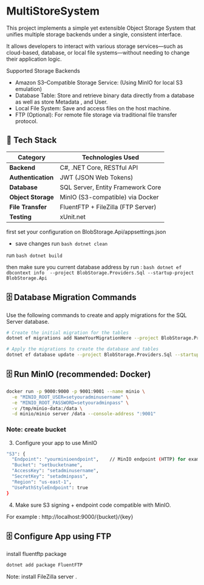 # MultiStoreSystem

This project implements a simple yet extensible Object Storage System that unifies multiple storage backends under a single, consistent interface.

It allows developers to interact with various storage services—such as cloud-based, database, or local file systems—without needing to change their application logic.

Supported Storage Backends
* Amazon S3–Compatible Storage Service: (Using MinIO for local S3 emulation)
* Database Table: Store and retrieve binary data directly from a database as well as store Metadata , and User.
* Local File System: Save and access files on the host machine.
* FTP (Optional): For remote file storage via traditional file transfer protocol.



## 🧩 Tech Stack

| Category            | Technologies Used |
|----------------------|-------------------|
| **Backend**          | C#, .NET Core, RESTful API |
| **Authentication**   | JWT (JSON Web Tokens) |
| **Database**         | SQL Server, Entity Framework Core |
| **Object Storage**   | MinIO (S3-compatible) via Docker |
| **File Transfer**    | FluentFTP + FileZilla (FTP Server) |
| **Testing**          | xUnit.net |






first set your configuration on BlobStorage.Api/appsettings.json 
- save changes
run ```bash dotnet clean```
 
run ```bash dotnet build```

then make sure you current database address by run : ```bash dotnet ef dbcontext info  --project BlobStorage.Providers.Sql --startup-project BlobStorage.Api ```



## 🗄️ Database Migration Commands

Use the following commands to create and apply migrations for the SQL Server database.

```bash
# Create the initial migration for the tables
dotnet ef migrations add NameYourMigrationHere --project BlobStorage.Providers.Sql --startup-project BlobStorage.Api --context AppDbContext

# Apply the migrations to create the database and tables
dotnet ef database update --project BlobStorage.Providers.Sql --startup-project BlobStorage.Api
```

## 🗄️ Run MinIO (recommended: Docker)

```bash
docker run -p 9000:9000 -p 9001:9001 --name minio \
  -e "MINIO_ROOT_USER=setyouradminusername" \
  -e "MINIO_ROOT_PASSWORD=setyouradminpass" \
  -v /tmp/minio-data:/data \
  -d minio/minio server /data --console-address ":9001"
```




### Note: create bucket

3. Configure your app to use MinIO

```bash
"S3": {
  "Endpoint": "yourminioendpoint",    // MinIO endpoint (HTTP) for example :http://localhost:9000
  "Bucket": "setbucketname",
  "AccessKey": "setadminusername",
  "SecretKey": "setadminpass",
  "Region": "us-east-1",
  "UsePathStyleEndpoint": true
}
```
4. Make sure S3 signing + endpoint code compatible with MinIO.
 
For example : http://localhost:9000/{bucket}/{key}



## 🗄️ Configure App using FTP 

install fluentftp package 

```bash
dotnet add package FluentFTP
```

Note: install FileZilla server .



